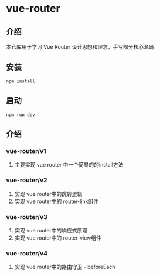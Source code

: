 # vue-router

## 介绍
本仓库用于学习 Vue Router 设计思想和理念，手写部分核心源码
## 安装
```
npm install
```
## 启动
```
npm run dev
``` 

## 介绍
### vue-router/v1
1. 主要实现 vue router 中一个简易的的install方法

### vue-router/v2
1. 实现 vue router中的跳转逻辑
2. 实现 vue router中的 router-link组件

### vue-router/v3
1. 实现 vue router中的响应式原理
2. 实现 vue router中的 router-view组件

### vue-router/v4
1. 实现 vue router中的路由守卫 - beforeEach
